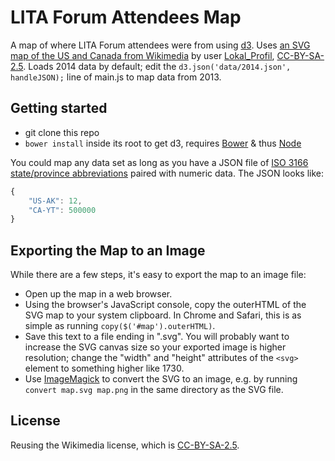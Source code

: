 # LITA Forum Attendees Map
  
A map of where LITA Forum attendees were from using [d3](http://d3js.org/). Uses [an SVG map of the US and Canada from Wikimedia](https://commons.wikimedia.org/wiki/File:BlankMap-USA-states-Canada-provinces,_HI_closer.svg) by user [Lokal_Profil](https://commons.wikimedia.org/wiki/User:Lokal_Profil), [CC-BY-SA-2.5](https://creativecommons.org/licenses/by-sa/2.5/). Loads 2014 data by default; edit the `d3.json('data/2014.json', handleJSON);` line of main.js to map data from 2013.

## Getting started

- git clone this repo
- `bower install` inside its root to get d3, requires [Bower](http://bower.io/) & thus [Node](http://nodejs.org)

You could map any data set as long as you have a JSON file of [ISO 3166 state/province abbreviations](https://en.wikipedia.org/wiki/ISO_3166-2) paired with numeric data. The JSON looks like:

```js
{
    "US-AK": 12,
    "CA-YT": 500000
}
```

## Exporting the Map to an Image

While there are a few steps, it's easy to export the map to an image file:

- Open up the map in a web browser.
- Using the browser's JavaScript console, copy the outerHTML of the SVG map to your system clipboard. In Chrome and Safari, this is as simple as running `copy($('#map').outerHTML)`.
- Save this text to a file ending in ".svg". You will probably want to increase the SVG canvas size so your exported image is higher resolution; change the "width" and "height" attributes of the `<svg>` element to something higher like 1730.
- Use [ImageMagick](http://www.imagemagick.org) to convert the SVG to an image, e.g. by running `convert map.svg map.png` in the same directory as the SVG file.

## License

Reusing the Wikimedia license, which is [CC-BY-SA-2.5](https://creativecommons.org/licenses/by-sa/2.5/).
